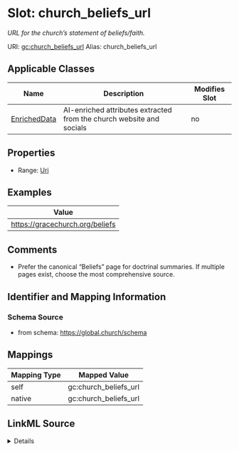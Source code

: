

# Slot: church_beliefs_url 


_URL for the church’s statement of beliefs/faith._





URI: [gc:church_beliefs_url](https://global.church/schema/church_beliefs_url)
Alias: church_beliefs_url

<!-- no inheritance hierarchy -->





## Applicable Classes

| Name | Description | Modifies Slot |
| --- | --- | --- |
| [EnrichedData](EnrichedData.md) | AI-enriched attributes extracted from the church website and socials |  no  |






## Properties

* Range: [Uri](Uri.md)





## Examples

| Value |
| --- |
| https://gracechurch.org/beliefs |

## Comments

* Prefer the canonical “Beliefs” page for doctrinal summaries.
If multiple pages exist, choose the most comprehensive source.


## Identifier and Mapping Information






### Schema Source


* from schema: https://global.church/schema




## Mappings

| Mapping Type | Mapped Value |
| ---  | ---  |
| self | gc:church_beliefs_url |
| native | gc:church_beliefs_url |




## LinkML Source

<details>
```yaml
name: church_beliefs_url
description: URL for the church’s statement of beliefs/faith.
comments:
- 'Prefer the canonical “Beliefs” page for doctrinal summaries.

  If multiple pages exist, choose the most comprehensive source.

  '
examples:
- value: https://gracechurch.org/beliefs
  description: Canonical beliefs page.
in_subset:
- public
- enrichment
from_schema: https://global.church/schema
rank: 1000
alias: church_beliefs_url
domain_of:
- EnrichedData
range: uri

```
</details>